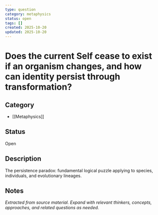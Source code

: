 ```yaml
---
type: question
category: metaphysics
status: open
tags: []
created: 2025-10-20
updated: 2025-10-20
---
```


# Does the current Self cease to exist if an organism changes, and how can identity persist through transformation?

## Category

- [[Metaphysics]]

## Status

Open

## Description

The persistence paradox: fundamental logical puzzle applying to species, individuals, and evolutionary lineages.

## Notes

*Extracted from source material. Expand with relevant thinkers, concepts, approaches, and related questions as needed.*
